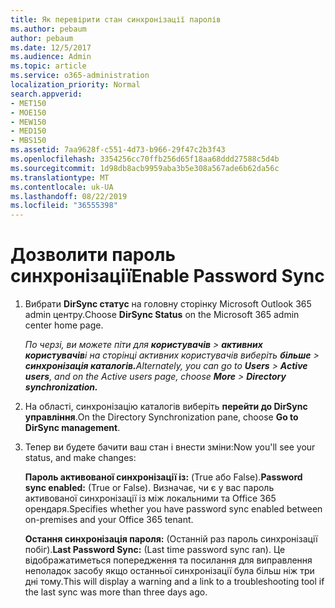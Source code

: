 ```yaml
---
title: Як перевірити стан синхронізації паролів
ms.author: pebaum
author: pebaum
ms.date: 12/5/2017
ms.audience: Admin
ms.topic: article
ms.service: o365-administration
localization_priority: Normal
search.appverid:
- MET150
- MOE150
- MEW150
- MED150
- MBS150
ms.assetid: 7aa9628f-c551-4d73-b966-29f47c2b3f43
ms.openlocfilehash: 3354256cc70ffb256d65f18aa68ddd27588c5d4b
ms.sourcegitcommit: 1d98db8acb9959aba3b5e308a567ade6b62da56c
ms.translationtype: MT
ms.contentlocale: uk-UA
ms.lasthandoff: 08/22/2019
ms.locfileid: "36555398"
---
```

# <a name="enable-password-sync"></a><span data-ttu-id="11ecb-102">Дозволити пароль синхронізації</span><span class="sxs-lookup"><span data-stu-id="11ecb-102">Enable Password Sync</span></span>

1.  <span data-ttu-id="11ecb-103">Вибрати **DirSync статус** на головну сторінку Microsoft Outlook 365 admin центру.</span><span class="sxs-lookup"><span data-stu-id="11ecb-103">Choose **DirSync Status** on the Microsoft 365 admin center home page.</span></span> 
    
     <span data-ttu-id="11ecb-104">*По черзі, ви можете піти для **користувачів** \> **активних користувачів**і на сторінці активних користувачів виберіть **більше** \> **синхронізація каталогів.***</span><span class="sxs-lookup"><span data-stu-id="11ecb-104">*Alternately, you can go to **Users** \> **Active users**, and on the Active users page, choose **More** \> **Directory synchronization.***</span></span> 
    
2. <span data-ttu-id="11ecb-105">На області, синхронізацію каталогів виберіть **перейти до DirSync управління**.</span><span class="sxs-lookup"><span data-stu-id="11ecb-105">On the Directory Synchronization pane, choose **Go to DirSync management**.</span></span> 
    
3. <span data-ttu-id="11ecb-106">Тепер ви будете бачити ваш стан і внести зміни:</span><span class="sxs-lookup"><span data-stu-id="11ecb-106">Now you'll see your status, and make changes:</span></span>
    
    <span data-ttu-id="11ecb-107">**Пароль активованої синхронізації із:** (True або False).</span><span class="sxs-lookup"><span data-stu-id="11ecb-107">**Password sync enabled:** (True or False).</span></span> <span data-ttu-id="11ecb-108">Визначає, чи є у вас пароль активованої синхронізації із між локальними та Office 365 орендаря.</span><span class="sxs-lookup"><span data-stu-id="11ecb-108">Specifies whether you have password sync enabled between on-premises and your Office 365 tenant.</span></span> 
    
    <span data-ttu-id="11ecb-109">**Остання синхронізація пароля:** (Останній раз пароль синхронізації побіг).</span><span class="sxs-lookup"><span data-stu-id="11ecb-109">**Last Password Sync:** (Last time password sync ran).</span></span> <span data-ttu-id="11ecb-110">Це відображатиметься попередження та посилання для виправлення неполадок засобу якщо останньої синхронізації була більш ніж три дні тому.</span><span class="sxs-lookup"><span data-stu-id="11ecb-110">This will display a warning and a link to a troubleshooting tool if the last sync was more than three days ago.</span></span> 
    

